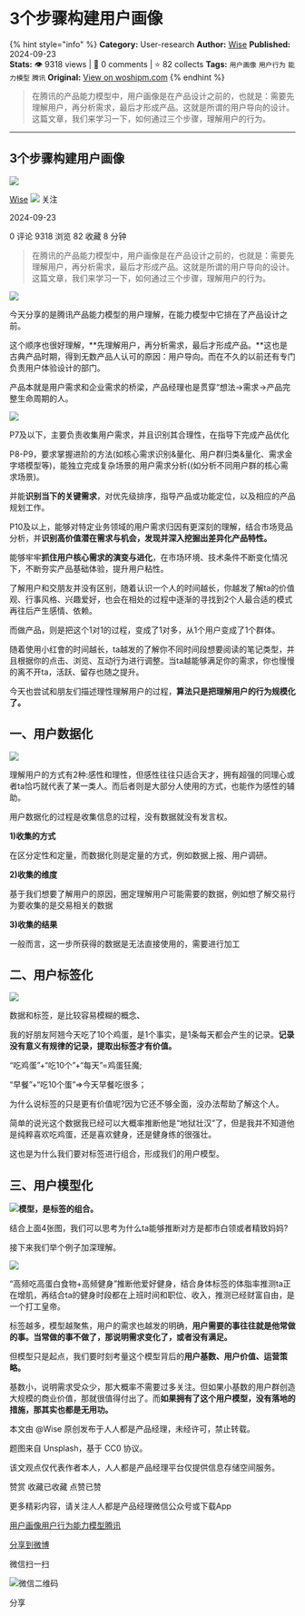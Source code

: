 # 3个步骤构建用户画像
{% hint style="info" %}
**Category:** User-research
**Author:** [Wise](https://www.woshipm.com/u/56759)
**Published:** 2024-09-23  
**Stats:** 👁️ 9318 views | 💬 0 comments | ⭐ 82 collects
**Tags:** `用户画像` `用户行为` `能力模型` `腾讯`
**Original:** [View on woshipm.com](https://www.woshipm.com/user-research/6118223.html)
{% endhint %}
> 在腾讯的产品能力模型中，用户画像是在产品设计之前的，也就是：需要先理解用户，再分析需求，最后才形成产品。这就是所谓的用户导向的设计。这篇文章，我们来学习一下，如何通过三个步骤，理解用户的行为。

---

## 3个步骤构建用户画像

[![](https://image.woshipm.com/wp-files/2019/08/1x8X88647NomhRkia6Wx.jpeg!/both/72x72)](https://www.woshipm.com/u/56759)

[Wise](https://www.woshipm.com/u/56759) ![](https://static.woshipm.com/tag/1121_1@2x.png) 关注

2024-09-23

0 评论 9318 浏览 82 收藏 8 分钟

> 在腾讯的产品能力模型中，用户画像是在产品设计之前的，也就是：需要先理解用户，再分析需求，最后才形成产品。这就是所谓的用户导向的设计。这篇文章，我们来学习一下，如何通过三个步骤，理解用户的行为。

![](https://image.woshipm.com/2023/04/14/59d2a6fc-da8e-11ed-9503-00163e0b5ff3.jpg)

今天分享的是腾讯产品能力模型的用户理解，在能力模型中它排在了产品设计之前。

这个顺序也很好理解，**先理解用户，再分析需求，最后才形成产品。**这也是古典产品时期，得到无数产品人认可的原因：用户导向。而在不久的以前还有专门负责用户体验设计的部门。

产品本就是用户需求和企业需求的桥梁，产品经理也是贯穿“想法->需求->产品完整生命周期的人。

![](https://image.woshipm.com/wp-files/2024/09/90MrTnekZLxLGBh65tzh.png)

P7及以下，主要负责收集用户需求，并且识别其合理性，在指导下完成产品优化

P8-P9，要求掌握进阶的方法(如核心需求识别&量化、用户群归类&量化、需求金字塔模型等)，能独立完成复杂场景的用户需求分析((如分析不同用户群的核心需求场景)。

并能**识别当下的关键需求**，对优先级排序，指导产品或功能定位，以及相应的产品规划工作。

P10及以上，能够对特定业务领域的用户需求归因有更深刻的理解，结合市场竞品分析，并**识别高价值潜在需求与机会，发现并深入挖掘出差异化产品特性。**

能够牢牢**抓住用户核心需求的演变与进化**，在市场环境、技术条件不断变化情况下，不断夯实产品基础体验，提升用户粘性。

了解用户和交朋友并没有区别，随着认识一个人的时间越长，你越发了解ta的价值观、行事风格、兴趣爱好，也会在相处的过程中逐渐的寻找到2个人最合适的模式再往后产生感情、依赖。

而做产品，则是把这个1对1的过程，变成了1对多，从1个用户变成了1个群体。

随着使用小红會的时间越长，ta越发的了解你不同时间段想要阅读的笔记类型，并且根据你的点击、浏览、互动行为进行调整。当ta越能够满足你的需求，你也慢慢的离不开ta，活跃、留存也随之提升。

今天也尝试和朋友们描述理性理解用户的过程，**算法只是把理解用户的行为规模化了。**

## 一、用户数据化

![](https://image.woshipm.com/wp-files/2024/09/G6zLXAdw45pmjqdFpxIo.png)

理解用户的方式有2种:感性和理性，但感性往往只适合天才，拥有超强的同理心或者ta恰巧就代表了某一类人。而后者则是大部分人使用的方式，也能作为感性的辅助。

用户数据化的过程是收集信息的过程，没有数据就没有发言权。

**1)收集的方式**

在区分定性和定量，而数据化则是定量的方式，例如数据上报、用户调研。

**2)收集的维度**

基于我们想要了解用户的原因，圈定理解用户可能需要的数据，例如想了解交易行为要收集的是交易相关的数据

**3)收集的结果**

一般而言，这一步所获得的数据是无法直接使用的，需要进行加工

## 二、用户标签化

![](https://image.woshipm.com/wp-files/2024/09/hx1328bc5XkxOCnPOolj.png)

数据和标签，是比较容易模糊的概念、

我的好朋友阿翘今天吃了10个鸡蛋，是1个事实，是1条每天都会产生的记录。**记录没有意义有规律的记录，提取出标签才有价值。**

“吃鸡蛋”+“吃10个”+“每天”=鸡蛋狂魔;

“早餐”+“吃10个蛋”=>今天早餐吃很多；

为什么说标签的只是更有价值呢?因为它还不够全面，没办法帮助了解这个人。

简单的说光这个数据我已经可以大概率推断他是“地狱壮汉”了，但是我并不知道他是纯粹喜欢吃鸡蛋，还是喜欢健身，还是健身练的很强壮。

这也是为什么我们要对标签进行组合，形成我们的用户模型。

## 三、用户模型化

**![](https://image.woshipm.com/2024/09/22/48b4ffb2-78be-11ef-baf4-00163e0b5ff3.png)模型，是标签的组合。**

结合上面4张图，我们可以思考为什么ta能够推断对方是都市白领或者精致妈妈?

接下来我们举个例子加深理解。

![](https://image.woshipm.com/wp-files/2024/09/ORXiI4MiObsdGXhqSR9q.png)

“高频吃高蛋白食物+高频健身”推断他爱好健身，结合身体标签的体脂率推测ta正在增肌，再结合ta的健身时段都在上班时间和职位、收入，推测已经财富自由，是一个打工皇帝。

标签越多，模型越聚焦，用户的需求也越发的明确，**用户需要的事往往就是他常做的事。当常做的事不做了，那说明需求变化了，或者没有满足。**

但模型只是起点，我们要时刻考量这个模型背后的**用户基数、用户价值、运营策略。**

基数小，说明需求受众少，那大概率不需要过多关注。但如果小基数的用户群创造大规模的商业价值，那就很值得付出了。而**如果拥有了这个用户模型，没有落地的措施，那其实也都是无用功。**

本文由 @Wise 原创发布于人人都是产品经理，未经许可，禁止转载。

题图来自 Unsplash，基于 CC0 协议。

该文观点仅代表作者本人，人人都是产品经理平台仅提供信息存储空间服务。

赞赏 收藏已收藏 点赞已赞

更多精彩内容，请关注人人都是产品经理微信公众号或下载App

[用户画像](https://www.woshipm.com/tag/%e7%94%a8%e6%88%b7%e7%94%bb%e5%83%8f)[用户行为](https://www.woshipm.com/tag/%e7%94%a8%e6%88%b7%e8%a1%8c%e4%b8%ba)[能力模型](https://www.woshipm.com/tag/%e8%83%bd%e5%8a%9b%e6%a8%a1%e5%9e%8b)[腾讯](https://www.woshipm.com/tag/%e8%85%be%e8%ae%af)

[分享到微博](https://service.weibo.com/share/share.php?appkey=2775287854&title=3个步骤构建用户画像&url=https://www.woshipm.com/user-research/6118223.html&pic=https://image.woshipm.com/2023/04/14/59d2a6fc-da8e-11ed-9503-00163e0b5ff3.jpg)

微信扫一扫

![微信二维码](https://api.pwmqr.com/qrcode/create/?url=https://www.woshipm.com/user-research/6118223.html)

分享